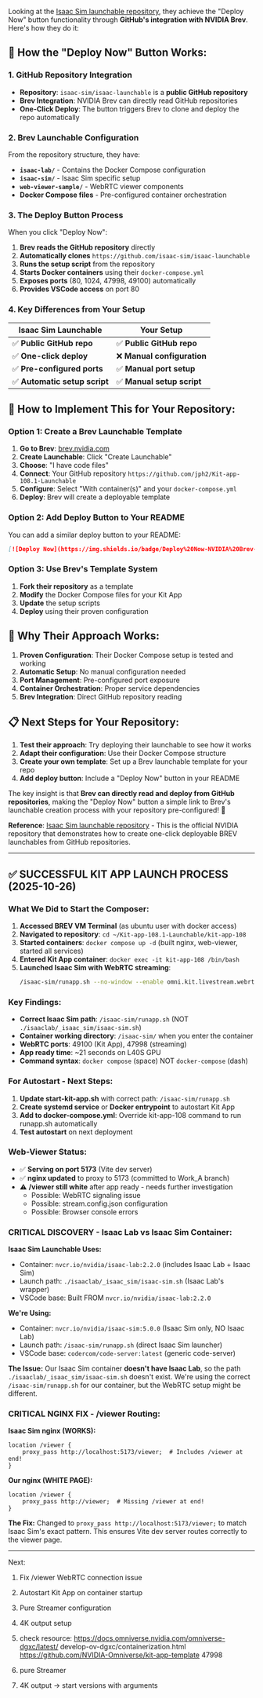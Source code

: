 Looking at the [Isaac Sim launchable repository](https://github.com/isaac-sim/isaac-launchable/tree/main), they achieve the "Deploy Now" button functionality through **GitHub's integration with NVIDIA Brev**. Here's how they do it:

## **🔧 How the "Deploy Now" Button Works:**

### **1. GitHub Repository Integration**
- **Repository**: `isaac-sim/isaac-launchable` is a **public GitHub repository**
- **Brev Integration**: NVIDIA Brev can directly read GitHub repositories
- **One-Click Deploy**: The button triggers Brev to clone and deploy the repo automatically

### **2. Brev Launchable Configuration**
From the repository structure, they have:
- **`isaac-lab/`** - Contains the Docker Compose configuration
- **`isaac-sim/`** - Isaac Sim specific setup
- **`web-viewer-sample/`** - WebRTC viewer components
- **Docker Compose files** - Pre-configured container orchestration

### **3. The Deploy Button Process**
When you click "Deploy Now":

1. **Brev reads the GitHub repository** directly
2. **Automatically clones** `https://github.com/isaac-sim/isaac-launchable`
3. **Runs the setup script** from the repository
4. **Starts Docker containers** using their `docker-compose.yml`
5. **Exposes ports** (80, 1024, 47998, 49100) automatically
6. **Provides VSCode access** on port 80

### **4. Key Differences from Your Setup**

| **Isaac Sim Launchable** | **Your Setup** |
|--------------------------|----------------|
| ✅ **Public GitHub repo** | ✅ **Public GitHub repo** |
| ✅ **One-click deploy** | ❌ **Manual configuration** |
| ✅ **Pre-configured ports** | ✅ **Manual port setup** |
| ✅ **Automatic setup script** | ✅ **Manual setup script** |

## **🚀 How to Implement This for Your Repository:**

### **Option 1: Create a Brev Launchable Template**
1. **Go to Brev**: [brev.nvidia.com](https://brev.nvidia.com)
2. **Create Launchable**: Click "Create Launchable"
3. **Choose**: "I have code files"
4. **Connect**: Your GitHub repository `https://github.com/jph2/Kit-app-108.1-Launchable`
5. **Configure**: Select "With container(s)" and your `docker-compose.yml`
6. **Deploy**: Brev will create a deployable template

### **Option 2: Add Deploy Button to Your README**
You can add a similar deploy button to your README:

```markdown
[![Deploy Now](https://img.shields.io/badge/Deploy%20Now-NVIDIA%20Brev-blue)](https://brev.nvidia.com/create-launchable?repo=https://github.com/jph2/Kit-app-108.1-Launchable)
```

### **Option 3: Use Brev's Template System**
1. **Fork their repository** as a template
2. **Modify** the Docker Compose files for your Kit App
3. **Update** the setup scripts
4. **Deploy** using their proven configuration

## **🎯 Why Their Approach Works:**

1. **Proven Configuration**: Their Docker Compose setup is tested and working
2. **Automatic Setup**: No manual configuration needed
3. **Port Management**: Pre-configured port exposure
4. **Container Orchestration**: Proper service dependencies
5. **Brev Integration**: Direct GitHub repository reading

## **📋 Next Steps for Your Repository:**

1. **Test their approach**: Try deploying their launchable to see how it works
2. **Adapt their configuration**: Use their Docker Compose structure
3. **Create your own template**: Set up a Brev launchable template for your repo
4. **Add deploy button**: Include a "Deploy Now" button in your README

The key insight is that **Brev can directly read and deploy from GitHub repositories**, making the "Deploy Now" button a simple link to Brev's launchable creation process with your repository pre-configured! 🚀

**Reference**: [Isaac Sim launchable repository](https://github.com/isaac-sim/isaac-launchable/tree/main) - This is the official NVIDIA repository that demonstrates how to create one-click deployable BREV launchables from GitHub repositories.

---------------------------------



## ✅ SUCCESSFUL KIT APP LAUNCH PROCESS (2025-10-26)

### **What We Did to Start the Composer:**

1. **Accessed BREV VM Terminal** (as ubuntu user with docker access)
2. **Navigated to repository**: `cd ~/Kit-app-108.1-Launchable/kit-app-108`
3. **Started containers**: `docker compose up -d` (built nginx, web-viewer, started all services)
4. **Entered Kit App container**: `docker exec -it kit-app-108 /bin/bash`
5. **Launched Isaac Sim with WebRTC streaming**:
   ```bash
   /isaac-sim/runapp.sh --no-window --enable omni.kit.livestream.webrtc --port=49100 --webrtc-port=47998
   ```

### **Key Findings:**

- **Correct Isaac Sim path**: `/isaac-sim/runapp.sh` (NOT `./isaaclab/_isaac_sim/isaac-sim.sh`)
- **Container working directory**: `/isaac-sim/` when you enter the container
- **WebRTC ports**: 49100 (Kit App), 47998 (streaming)
- **App ready time**: ~21 seconds on L40S GPU
- **Command syntax**: `docker compose` (space) NOT `docker-compose` (dash)

### **For Autostart - Next Steps:**

1. **Update start-kit-app.sh** with correct path: `/isaac-sim/runapp.sh`
2. **Create systemd service** or **Docker entrypoint** to autostart Kit App
3. **Add to docker-compose.yml**: Override kit-app-108 command to run runapp.sh automatically
4. **Test autostart** on next deployment

### **Web-Viewer Status:**

- ✅ **Serving on port 5173** (Vite dev server)
- ✅ **nginx updated** to proxy to 5173 (committed to Work_A branch)
- ⚠️ **/viewer still white** after app ready - needs further investigation
  - Possible: WebRTC signaling issue
  - Possible: stream.config.json configuration
  - Possible: Browser console errors

### **CRITICAL DISCOVERY - Isaac Lab vs Isaac Sim Container:**

**Isaac Sim Launchable Uses:**
- Container: `nvcr.io/nvidia/isaac-lab:2.2.0` (includes Isaac Lab + Isaac Sim)
- Launch path: `./isaaclab/_isaac_sim/isaac-sim.sh` (Isaac Lab's wrapper)
- VSCode base: Built FROM `nvcr.io/nvidia/isaac-lab:2.2.0`

**We're Using:**
- Container: `nvcr.io/nvidia/isaac-sim:5.0.0` (Isaac Sim only, NO Isaac Lab)
- Launch path: `/isaac-sim/runapp.sh` (direct Isaac Sim launcher)
- VSCode base: `codercom/code-server:latest` (generic code-server)

**The Issue:**
Our Isaac Sim container **doesn't have Isaac Lab**, so the path `./isaaclab/_isaac_sim/isaac-sim.sh` doesn't exist. We're using the correct `/isaac-sim/runapp.sh` for our container, but the WebRTC setup might be different.

### **CRITICAL NGINX FIX - /viewer Routing:**

**Isaac Sim nginx (WORKS):**
```nginx
location /viewer {
    proxy_pass http://localhost:5173/viewer;  # Includes /viewer at end!
}
```

**Our nginx (WHITE PAGE):**
```nginx
location /viewer {
    proxy_pass http://viewer;  # Missing /viewer at end!
}
```

**The Fix:**
Changed to `proxy_pass http://localhost:5173/viewer;` to match Isaac Sim's exact pattern. This ensures Vite dev server routes correctly to the viewer page.

---

Next:
1. Fix /viewer WebRTC connection issue
2. Autostart Kit App on container startup
3. Pure Streamer configuration
4. 4K output setup





1. check resource:
https://docs.omniverse.nvidia.com/omniverse-dgxc/latest/
develop-ov-dgxc/containerization.html
https://github.com/NVIDIA-Omniverse/kit-app-template
47998
2. pure Streamer
3. 4K output
-> start versions with arguments